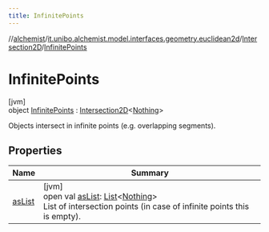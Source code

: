 ```yaml
---
title: InfinitePoints
---
```

//[alchemist](../../../../index.html)/[it.unibo.alchemist.model.interfaces.geometry.euclidean2d](../../index.html)/[Intersection2D](../index.html)/[InfinitePoints](index.html)



# InfinitePoints



[jvm]\
object [InfinitePoints](index.html) : [Intersection2D](../index.html)<[Nothing](https://kotlinlang.org/api/latest/jvm/stdlib/kotlin/-nothing/index.html)> 

Objects intersect in infinite points (e.g. overlapping segments).



## Properties


| Name | Summary |
|---|---|
| [asList](index.html#-1294138356%2FProperties%2F-134779887) | [jvm]<br>open val [asList](index.html#-1294138356%2FProperties%2F-134779887): [List](https://kotlinlang.org/api/latest/jvm/stdlib/kotlin.collections/-list/index.html)<[Nothing](https://kotlinlang.org/api/latest/jvm/stdlib/kotlin/-nothing/index.html)><br>List of intersection points (in case of infinite points this is empty). |

